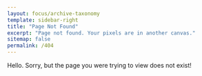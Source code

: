 ```yaml
---
layout: focus/archive-taxonomy
template: sidebar-right
title: "Page Not Found"
excerpt: "Page not found. Your pixels are in another canvas."
sitemap: false
permalink: /404
---
```


Hello. Sorry, but the page you were trying to view does not exist!
